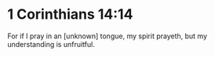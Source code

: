 # 1 Corinthians 14:14

For if I pray in an [unknown] tongue, my spirit prayeth, but my understanding is unfruitful.